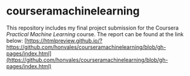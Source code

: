 # courseramachinelearning
This repository includes my final project submission for the Coursera *Practical Machine Learning* course. The report can be found at the link below:
[https://htmlpreview.github.io/?https://github.com/honvales/courseramachinelearning/blob/gh-pages/index.html](https://github.com/honvales/courseramachinelearning/blob/gh-pages/index.html)
